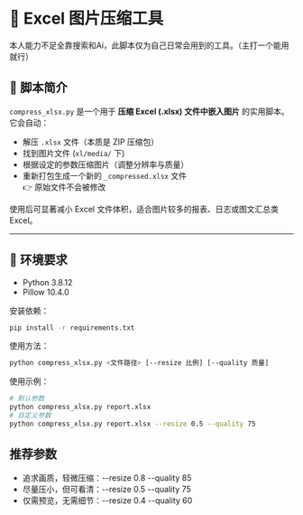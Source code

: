 # 🧩 Excel 图片压缩工具
本人能力不足全靠搜索和Ai，此脚本仅为自己日常会用到的工具。（主打一个能用就行）
## 📘 脚本简介

`compress_xlsx.py` 是一个用于 **压缩 Excel (.xlsx) 文件中嵌入图片** 的实用脚本。  
它会自动：

- 解压 `.xlsx` 文件（本质是 ZIP 压缩包）
- 找到图片文件 (`xl/media/` 下)
- 根据设定的参数压缩图片（调整分辨率与质量）
- 重新打包生成一个新的 `_compressed.xlsx` 文件  
  👉 原始文件不会被修改

使用后可显著减小 Excel 文件体积，适合图片较多的报表、日志或图文汇总类 Excel。

---

## 🧰 环境要求

- Python 3.8.12
- Pillow 10.4.0

安装依赖：
```bash
pip install -r requirements.txt
```

使用方法：
```bash
python compress_xlsx.py <文件路径> [--resize 比例] [--quality 质量]
```

使用示例：
```bash
# 默认参数
python compress_xlsx.py report.xlsx
# 自定义参数
python compress_xlsx.py report.xlsx --resize 0.5 --quality 75
```

## 推荐参数

- 追求画质，轻微压缩：--resize 0.8 --quality 85
- 尽量压小，但可看清：--resize 0.5 --quality 75
- 仅需预览，无需细节：--resize 0.4 --quality 60